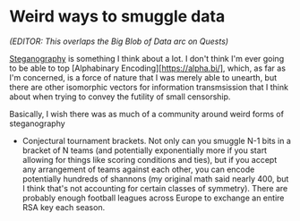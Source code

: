 # Weird ways to smuggle data

*(EDITOR: This overlaps the Big Blob of Data arc on Quests)*

[Steganography][] is something I think about a lot. I don't think I'm ever going to be able to top [Alphabinary Encoding][https://alpha.bi/], which, as far as I'm concerned, is a force of nature that I was merely able to unearth, but there are other isomorphic vectors for information transmsission that I think about when trying to convey the futility of small censorship.

[Steganography]: https://en.wikipedia.org/wiki/Steganography

Basically, I wish there was as much of a community around weird forms of steganography

- Conjectural tournament brackets. Not only can you smuggle N-1 bits in a bracket of N teams (and potentially exponentially more if you start allowing for things like scoring conditions and ties), but if you accept any arrangement of teams against each other, you can encode potentially hundreds of shannons (my original math said nearly 400, but I think that's not accounting for certain classes of symmetry). There are probably enough football leagues across Europe to exchange an entire RSA key each season.
